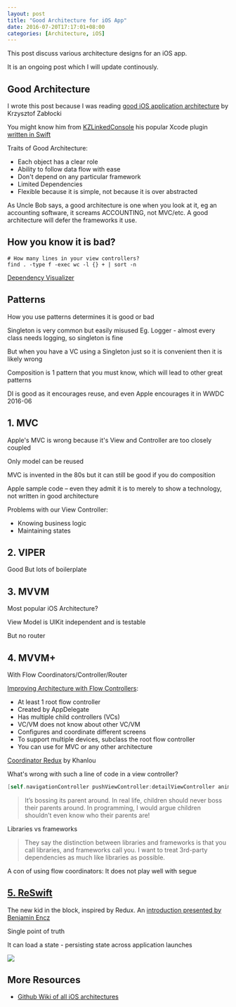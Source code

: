 ```yaml
---
layout: post
title: "Good Architecture for iOS App"
date: 2016-07-20T17:17:01+08:00
categories: [Architecture, iOS]
---
```


This post discuss various architecture designs for an iOS app.

It is an ongoing post which I will update continously.


## Good Architecture

I wrote this post because I was reading
[good iOS application architecture](http://slideslive.com/38897361/good-ios-application-architecture-en)
by Krzysztof Zabłocki 

You might know him from [KZLinkedConsole](https://github.com/krzysztofzablocki/KZLinkedConsole)
his popular Xcode plugin [written in Swift](http://merowing.info/2015/12/writing-xcode-plugin-in-swift/)

Traits of Good Architecture:

- Each object has a clear role
- Ability to follow data flow with ease
- Don't depend on any particular framework
- Limited Dependencies
- Flexible because it is simple, not because it is over abstracted

As Uncle Bob says, a good architecture is one when you look at it, eg an accounting software, it screams ACCOUNTING, not MVC/etc. A good architecture will defer the frameworks it use.


## How you know it is bad?

    # How many lines in your view controllers?
    find . -type f -exec wc -l {} + | sort -n
    
[Dependency Visualizer](https://github.com/PaulTaykalo/objc-dependency-visualizer)


## Patterns

How you use patterns
determines it is good or bad

Singleton
is very common
but easily misused
Eg. Logger - almost every class needs logging, so singleton is fine

But when you have a VC using a Singleton
just so it is convenient
then it is likely wrong

Composition
is 1 pattern that you must know,
which will lead to other great patterns

DI is good
as it encourages reuse,
and even Apple encourages it in WWDC 2016-06


## 1. MVC

Apple's MVC is wrong
because it's View and Controller are too closely coupled

Only model can be reused

MVC is invented in the 80s
but it can still be good
if you do composition

Apple sample code –
even they admit it is to merely to show a technology,
not written in good architecture

Problems with our View Controller:

- Knowing business logic
- Maintaining states


## 2. VIPER

Good
But lots of boilerplate


## 3. MVVM

Most popular iOS Architecture?

View Model
is UIKit independent
and is testable

But no router


## 4. MVVM+

With Flow Coordinators/Controller/Router

[Improving Architecture with Flow Controllers](http://merowing.info/2016/01/improve-your-ios-architecture-with-flowcontrollers/):

- At least 1 root flow controller
- Created by AppDelegate
- Has multiple child controllers (VCs)
- VC/VM does not know about other VC/VM
- Configures and coordinate different screens
- To support multiple devices, subclass the root flow controller
- You can use for MVC or any other architecture

[Coordinator Redux](http://khanlou.com/2015/10/coordinators-redux/) by Khanlou

What's wrong with such a line of code in a view controller?

```swift
[self.navigationController pushViewController:detailViewController animated:YES];  
```

> It’s bossing its parent around. In real life, children should never boss their parents around. In programming, I would argue children shouldn’t even know who their parents are!

Libraries vs frameworks

> They say the distinction between libraries and frameworks is that you call libraries, and frameworks call you. I want to treat 3rd-party dependencies as much like libraries as possible.


A con of using flow coordinators:
It does not play well with segue


## [5. ReSwift](https://github.com/ReSwift/ReSwift)

The new kid in the block, inspired by Redux.
An [introduction presented by Benjamin Encz](https://realm.io/news/benji-encz-unidirectional-data-flow-swift/)

Single point of truth

It can load a state - persisting state across application launches

[![](http://reswift.github.io/ReSwift/master/img/reswift_detail.png)](http://reswift.github.io/ReSwift/master/getting-started-guide.html)


## More Resources

- [Github Wiki of all iOS architectures](https://github.com/onmyway133/fantastic-ios-architecture)